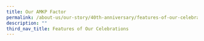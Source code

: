 ```yaml
---
title: Our AMKP Factor
permalink: /about-us/our-story/40th-anniversary/features-of-our-celebrations/our-amkp-factor/
description: ""
third_nav_title: Features of Our Celebrations
---
```

